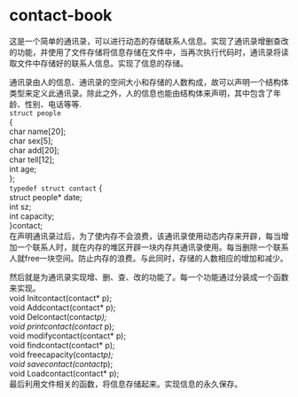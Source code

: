 # contact-book
这是一个简单的通讯录，可以进行动态的存储联系人信息。实现了通讯录增删查改的功能，并使用了文件存储将信息存储在文件中，当再次执行代码时，通讯录将读取文件中存储好的联系人信息。实现了信息的存储。  

通讯录由人的信息、通讯录的空间大小和存储的人数构成，故可以声明一个结构体类型来定义此通讯录。除此之外，人的信息也能由结构体来声明，其中包含了年龄、性别、电话等等.  
`struct people`  
{  
	char name[20];  
	char sex[5];  
	char add[20];  
	char tell[12];  
	int age;  
};  
`typedef struct contact` 
{  
	struct people* date;  
	int sz;  
	int capacity;  
}contact;  
在声明通讯录过后，为了使内存不会浪费，该通讯录使用动态内存来开辟，每当增加一个联系人时，就在内存的堆区开辟一块内存共通讯录使用。每当删除一个联系人就free一块空间。防止内存的浪费。与此同时，存储的人数相应的增加和减少。

然后就是为通讯录实现增、删、查、改的功能了。每一个功能通过分装成一个函数来实现。  
void Initcontact(contact* p);  
void Addcontact(contact* p);  
void Delcontact(contact*p);  
void printcontact(contact* p);  
void modifycontact(contact* p);  
void findcontact(contact* p);  
void freecapacity(contact*p);  
void savecontact(contact*p);  
void Loadcontact(contact* p);  
最后利用文件相关的函数，将信息存储起来。实现信息的永久保存。
